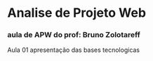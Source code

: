 # Analise de Projeto Web
### aula de APW do prof: Bruno Zolotareff

Aula 01 apresentação das bases tecnologicas
